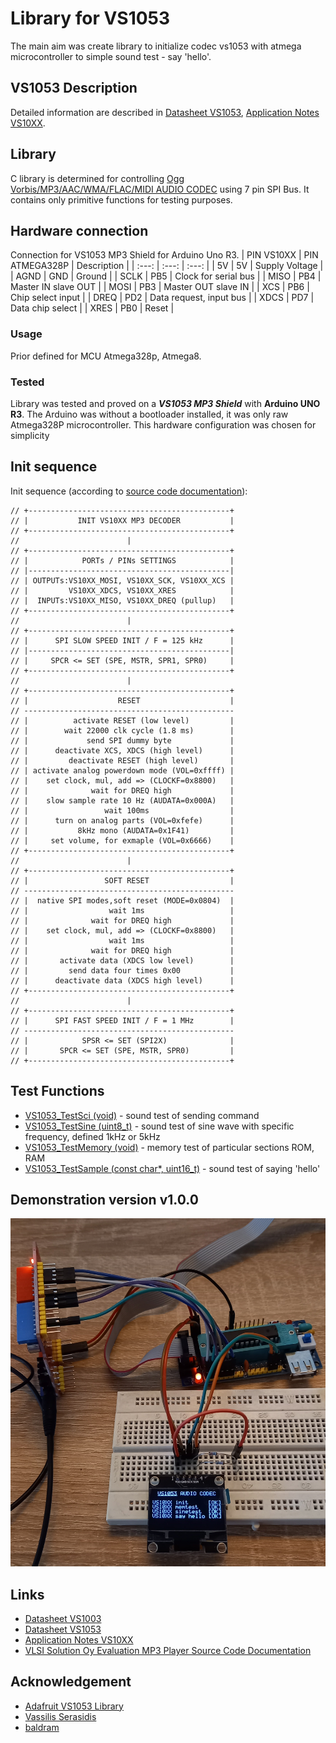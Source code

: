 # Library for VS1053
The main aim was create library to initialize codec vs1053 with atmega microcontroller to simple sound test - say 'hello'.

## VS1053 Description
Detailed information are described in [Datasheet VS1053](https://www.vlsi.fi/fileadmin/datasheets/vs1053.pdf), [Application Notes VS10XX](https://www.vlsi.fi/fileadmin/app_notes/vs10XXan.pdf).

## Library
C library is determined for controlling [Ogg Vorbis/MP3/AAC/WMA/FLAC/MIDI AUDIO CODEC](https://www.vlsi.fi/fileadmin/datasheets/vs1053.pdf) using 7 pin SPI Bus. It contains only primitive functions for testing purposes.

## Hardware connection
Connection for VS1053 MP3 Shield for Arduino Uno R3.
| PIN VS10XX | PIN ATMEGA328P | Description |
| :---: | :---: |  :---: |
| 5V | 5V | Supply Voltage |
| AGND | GND | Ground |
| SCLK | PB5 | Clock for serial bus |
| MISO | PB4 | Master IN slave OUT |
| MOSI | PB3 | Master OUT slave IN |
| XCS | PB6 | Chip select input |
| DREQ | PD2 | Data request, input bus |
| XDCS | PD7 | Data chip select |
| XRES | PB0 | Reset |

### Usage
Prior defined for MCU Atmega328p, Atmega8.

### Tested
Library was tested and proved on a **_VS1053 MP3 Shield_** with **Arduino UNO R3**. The Arduino was without a bootloader installed, it was only raw Atmega328P microcontroller. This hardware configuration was chosen for simplicity
  
## Init sequence
Init sequence (according to [source code documentation](https://www.vlsi.fi/player_vs1011_1002_1003/modularplayer/vs10xx_8c.html#a3)):
```
// +---------------------------------------------+
// |           INIT VS10XX MP3 DECODER           |
// +---------------------------------------------+
//                        |
// +---------------------------------------------+
// |            PORTs / PINs SETTINGS            |
// |---------------------------------------------|
// | OUTPUTs:VS10XX_MOSI, VS10XX_SCK, VS10XX_XCS |
// |         VS10XX_XDCS, VS10XX_XRES            |
// |  INPUTs:VS10XX_MISO, VS10XX_DREQ (pullup)   |
// +---------------------------------------------+
//                        |
// +---------------------------------------------+ 
// |      SPI SLOW SPEED INIT / F = 125 kHz      |
// |---------------------------------------------|
// |     SPCR <= SET (SPE, MSTR, SPR1, SPR0)     |
// +---------------------------------------------+
//                        |
// +---------------------------------------------+ 
// |                    RESET                    |
// -----------------------------------------------
// |          activate RESET (low level)         |
// |        wait 22000 clk cycle (1.8 ms)        |
// |             send SPI dummy byte             |
// |      deactivate XCS, XDCS (high level)      |
// |         deactivate RESET (high level)       |
// | activate analog powerdown mode (VOL=0xffff) |
// |    set clock, mul, add => (CLOCKF=0x8800)   |
// |              wait for DREQ high             |
// |    slow sample rate 10 Hz (AUDATA=0x000A)   |
// |                 wait 100ms                  |
// |      turn on analog parts (VOL=0xfefe)      |
// |           8kHz mono (AUDATA=0x1F41)         |
// |     set volume, for exmaple (VOL=0x6666)    |
// +---------------------------------------------+
//                        |
// +---------------------------------------------+ 
// |                 SOFT RESET                  |
// -----------------------------------------------
// |  native SPI modes,soft reset (MODE=0x0804)  |
// |                  wait 1ms                   |
// |              wait for DREQ high             |
// |    set clock, mul, add => (CLOCKF=0x8800)   |
// |                  wait 1ms                   |
// |              wait for DREQ high             |
// |       activate data (XDCS low level)        |
// |         send data four times 0x00           |
// |      deactivate data (XDCS high level)      |
// +---------------------------------------------+
//                        |
// +---------------------------------------------+ 
// |      SPI FAST SPEED INIT / F = 1 MHz        |
// -----------------------------------------------
// |            SPSR <= SET (SPI2X)              |
// |       SPCR <= SET (SPE, MSTR, SPR0)         |
// +---------------------------------------------+
```

## Test Functions
- [VS1053_TestSci (void)](#) - sound test of sending command
- [VS1053_TestSine (uint8_t)](#) - sound test of sine wave with specific frequency, defined 1kHz or 5kHz
- [VS1053_TestMemory (void)](#) - memory test of particular sections ROM, RAM
- [VS1053_TestSample (const char*, uint16_t)](#) - sound test of saying 'hello'

## Demonstration version v1.0.0
<img src="img/vs1053_v101.jpg" />

## Links
- [Datasheet VS1003](https://www.vlsi.fi/fileadmin/datasheets/vs1003.pdf)
- [Datasheet VS1053](https://www.vlsi.fi/fileadmin/datasheets/vs1053.pdf)
- [Application Notes VS10XX](https://www.vlsi.fi/fileadmin/app_notes/vs10XXan.pdf)
- [VLSI Solution Oy Evaluation MP3 Player Source Code Documentation](https://www.vlsi.fi/player_vs1011_1002_1003/modularplayer/files.html)

## Acknowledgement
- [Adafruit VS1053 Library](https://github.com/adafruit/Adafruit_VS1053_Library)
- [Vassilis Serasidis](https://os.mbed.com/users/silis/code/VS1053//file/5ad25d480d5f/VS1053.cpp/)
- [baldram](https://github.com/baldram/ESP_VS1053_Library)
